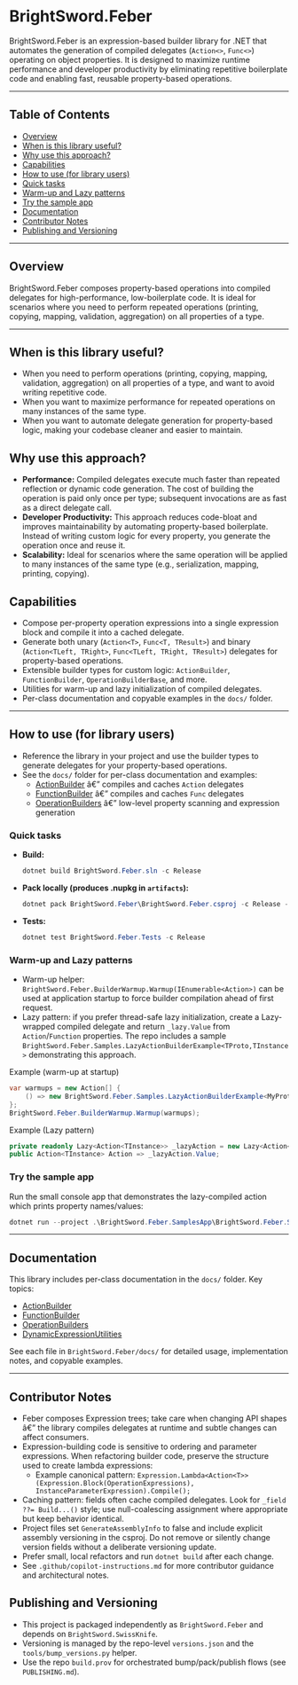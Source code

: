 # BrightSword.Feber

BrightSword.Feber is an expression-based builder library for .NET that automates the generation of compiled delegates (`Action<>`, `Func<>`) operating on object properties. It is designed to maximize runtime performance and developer productivity by eliminating repetitive boilerplate code and enabling fast, reusable property-based operations.

---

## Table of Contents
- [Overview](#overview)
- [When is this library useful?](#when-is-this-library-useful)
- [Why use this approach?](#why-use-this-approach)
- [Capabilities](#capabilities)
- [How to use (for library users)](#how-to-use-for-library-users)
- [Quick tasks](#quick-tasks)
- [Warm-up and Lazy<T> patterns](#warm-up-and-lazyt-patterns)
- [Try the sample app](#try-the-sample-app)
- [Documentation](#documentation)
- [Contributor Notes](#contributor-notes)
- [Publishing and Versioning](#publishing-and-versioning)

---

## Overview
BrightSword.Feber composes property-based operations into compiled delegates for high-performance, low-boilerplate code. It is ideal for scenarios where you need to perform repeated operations (printing, copying, mapping, validation, aggregation) on all properties of a type.

---

## When is this library useful?
- When you need to perform operations (printing, copying, mapping, validation, aggregation) on all properties of a type, and want to avoid writing repetitive code.
- When you want to maximize performance for repeated operations on many instances of the same type.
- When you want to automate delegate generation for property-based logic, making your codebase cleaner and easier to maintain.

## Why use this approach?
- **Performance:** Compiled delegates execute much faster than repeated reflection or dynamic code generation. The cost of building the operation is paid only once per type; subsequent invocations are as fast as a direct delegate call.
- **Developer Productivity:** This approach reduces code-bloat and improves maintainability by automating property-based boilerplate. Instead of writing custom logic for every property, you generate the operation once and reuse it.
- **Scalability:** Ideal for scenarios where the same operation will be applied to many instances of the same type (e.g., serialization, mapping, printing, copying).

## Capabilities
- Compose per-property operation expressions into a single expression block and compile it into a cached delegate.
- Generate both unary (`Action<T>`, `Func<T, TResult>`) and binary (`Action<TLeft, TRight>`, `Func<TLeft, TRight, TResult>`) delegates for property-based operations.
- Extensible builder types for custom logic: `ActionBuilder`, `FunctionBuilder`, `OperationBuilderBase`, and more.
- Utilities for warm-up and lazy initialization of compiled delegates.
- Per-class documentation and copyable examples in the `docs/` folder.

---

## How to use (for library users)
- Reference the library in your project and use the builder types to generate delegates for your property-based operations.
- See the `docs/` folder for per-class documentation and examples:
  - [ActionBuilder](docs/ActionBuilder.md) â€” compiles and caches `Action` delegates
  - [FunctionBuilder](docs/FunctionBuilder.md) â€” compiles and caches `Func` delegates
  - [OperationBuilders](docs/OperationBuilders.md) â€” low-level property scanning and expression generation

### Quick tasks
- **Build:**
  ```powershell
  dotnet build BrightSword.Feber.sln -c Release
  ```
- **Pack locally (produces .nupkg in `artifacts`):**
  ```powershell
  dotnet pack BrightSword.Feber\BrightSword.Feber.csproj -c Release -o ..\artifacts
  ```
- **Tests:**
  ```powershell
  dotnet test BrightSword.Feber.Tests -c Release
  ```

### Warm-up and Lazy<T> patterns
- Warm-up helper: `BrightSword.Feber.BuilderWarmup.Warmup(IEnumerable<Action>)` can be used at application startup to force builder compilation ahead of first request.
- Lazy<T> pattern: if you prefer thread-safe lazy initialization, create a Lazy-wrapped compiled delegate and return `_lazy.Value` from `Action`/`Function` properties. The repo includes a sample `BrightSword.Feber.Samples.LazyActionBuilderExample<TProto,TInstance>` demonstrating this approach.

Example (warm-up at startup)
```csharp
var warmups = new Action[] {
    () => new BrightSword.Feber.Samples.LazyActionBuilderExample<MyProto, MyProto>().Action(default!)
};
BrightSword.Feber.BuilderWarmup.Warmup(warmups);
```

Example (Lazy<T> pattern)
```csharp
private readonly Lazy<Action<TInstance>> _lazyAction = new Lazy<Action<TInstance>>(() => BuildAction(), isThreadSafe: true);
public Action<TInstance> Action => _lazyAction.Value;
```

### Try the sample app
Run the small console app that demonstrates the lazy-compiled action which prints property names/values:
```powershell
dotnet run --project .\BrightSword.Feber.SamplesApp\BrightSword.Feber.SamplesApp.csproj
```

---

## Documentation
This library includes per-class documentation in the `docs/` folder. Key topics:
- [ActionBuilder](docs/ActionBuilder.md)
- [FunctionBuilder](docs/FunctionBuilder.md)
- [OperationBuilders](docs/OperationBuilders.md)
- [DynamicExpressionUtilities](docs/DynamicExpressionUtilities.md)

See each file in `BrightSword.Feber/docs/` for detailed usage, implementation notes, and copyable examples.

---

## Contributor Notes
- Feber composes Expression trees; take care when changing API shapes â€” the library compiles delegates at runtime and subtle changes can affect consumers.
- Expression-building code is sensitive to ordering and parameter expressions. When refactoring builder code, preserve the structure used to create lambda expressions:
  - Example canonical pattern: `Expression.Lambda<Action<T>>(Expression.Block(OperationExpressions), InstanceParameterExpression).Compile();`
- Caching pattern: fields often cache compiled delegates. Look for `_field ??= Build...()` style; use null-coalescing assignment where appropriate but keep behavior identical.
- Project files set `GenerateAssemblyInfo` to false and include explicit assembly versioning in the csproj. Do not remove or silently change version fields without a deliberate versioning update.
- Prefer small, local refactors and run `dotnet build` after each change.
- See `.github/copilot-instructions.md` for more contributor guidance and architectural notes.

## Publishing and Versioning
- This project is packaged independently as `BrightSword.Feber` and depends on `BrightSword.SwissKnife`.
- Versioning is managed by the repo-level `versions.json` and the `tools/bump_versions.py` helper.
- Use the repo `build.prov` for orchestrated bump/pack/publish flows (see `PUBLISHING.md`).

